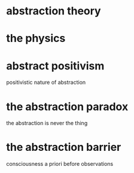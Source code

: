 # abstraction theory

# the physics

# abstract positivism

positivistic nature of abstraction

# the abstraction paradox

the abstraction is never the thing

# the abstraction barrier

consciousness
a priori
before observations
